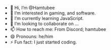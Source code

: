 - 👋 Hi, I’m @Hamtubee
- 👀 I’m interested in gaming, and software.
- 🌱 I’m currently learning JavaScript.
- 💞️ I’m looking to collaborate on ...
- 📫 How to reach me: From Discord; hamtubee
- 😄 Pronouns: he/him
- ⚡ Fun fact: I just started coding.

<!---
Hamtubee/Hamtubee is a ✨ special ✨ repository because its `README.md` (this file) appears on your GitHub profile.
You can click the Preview link to take a look at your changes.
--->
